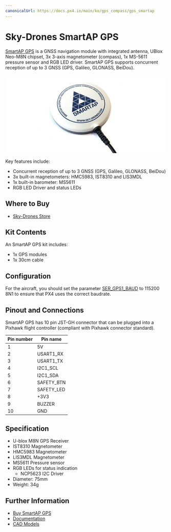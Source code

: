 ```yaml
---
canonicalUrl: https://docs.px4.io/main/ko/gps_compass/gps_smartap
---
```


# Sky-Drones SmartAP GPS

[SmartAP GPS](https://sky-drones.com/navigation/smartap-gnss.html) is a GNSS navigation module with integrated antenna, UBlox Neo-M8N chipset, 3x 3-axis magnetometer (compass), 1x MS-5611 pressure sensor and RGB LED driver. SmartAP GPS supports concurrent reception of up to 3 GNSS (GPS, Galileo, GLONASS, BeiDou).

![SmartAP GPS](../../assets/hardware/gps/gps_smartap_gps.jpg)

Key features include:
- Concurrent reception of up to 3 GNSS (GPS, Galileo, GLONASS, BeiDou)
- 3x built-in magnetometers: HMC5983, IST8310 and LIS3MDL
- 1x built-in barometer: MS5611
- RGB LED Driver and status LEDs


## Where to Buy

* [Sky-Drones Store](https://sky-drones.com/navigation/smartap-gnss.html)

## Kit Contents

An SmartAP GPS kit includes:
- 1x GPS modules
- 1x 30cm cable

## Configuration

For the aircraft, you should set the parameter [SER_GPS1_BAUD](../advanced_config/parameter_reference.md#SER_GPS1_BAUD) to 115200 8N1 to ensure that PX4 uses the correct baudrate.

## Pinout and Connections

SmartAP GPS has 10 pin JST-GH connector that can be plugged into a Pixhawk flight controller (compliant with Pixhawk connector standard).

| Pin number | Pin name   |
| ---------- | ---------- |
| 1          | 5V         |
| 2          | USART1_RX  |
| 3          | USART1_TX  |
| 4          | I2C1_SCL   |
| 5          | I2C1_SDA   |
| 6          | SAFETY_BTN |
| 7          | SAFETY_LED |
| 8          | +3V3       |
| 9          | BUZZER     |
| 10         | GND        |


## Specification

- U-blox M8N GPS Receiver
- IST8310 Magnetometer
- HMC5983 Magnetometer
- LIS3MDL Magnetometer
- MS5611 Pressure sensor
- RGB LEDs for status indication
  - NCP5623 I2C Driver
- Diameter: 75mm
- Weight: 34g


## Further Information

- [Buy SmartAP GPS](https://sky-drones.com/navigation/smartap-gnss.html)
- [Documentation](https://docs.sky-drones.com/avionics/smartap-gnss)
- [CAD Models](https://docs.sky-drones.com/avionics/smartap-gnss/cad-model)
